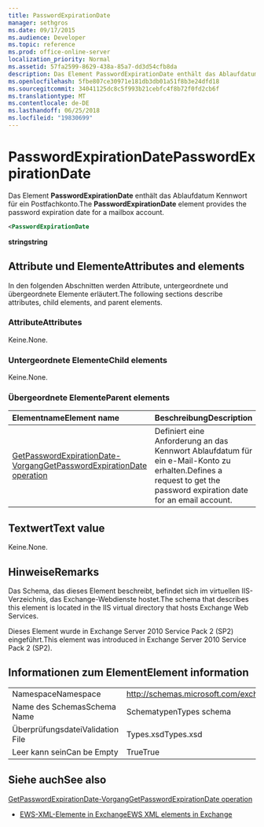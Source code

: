 ```yaml
---
title: PasswordExpirationDate
manager: sethgros
ms.date: 09/17/2015
ms.audience: Developer
ms.topic: reference
ms.prod: office-online-server
localization_priority: Normal
ms.assetid: 57fa2599-8629-438a-85a7-dd3d54cfb8da
description: Das Element PasswordExpirationDate enthält das Ablaufdatum Kennwort für ein Postfachkonto.
ms.openlocfilehash: 5fbe807ce30971e181db3db01a51f8b3e24dfd18
ms.sourcegitcommit: 34041125dc8c5f993b21cebfc4f8b72f0fd2cb6f
ms.translationtype: MT
ms.contentlocale: de-DE
ms.lasthandoff: 06/25/2018
ms.locfileid: "19830699"
---
```

# <a name="passwordexpirationdate"></a><span data-ttu-id="ec4c5-103">PasswordExpirationDate</span><span class="sxs-lookup"><span data-stu-id="ec4c5-103">PasswordExpirationDate</span></span>

<span data-ttu-id="ec4c5-104">Das Element **PasswordExpirationDate** enthält das Ablaufdatum Kennwort für ein Postfachkonto.</span><span class="sxs-lookup"><span data-stu-id="ec4c5-104">The **PasswordExpirationDate** element provides the password expiration date for a mailbox account.</span></span> 
  
```XML
<PasswordExpirationDate
```

 <span data-ttu-id="ec4c5-105">**string**</span><span class="sxs-lookup"><span data-stu-id="ec4c5-105">**string**</span></span>
## <a name="attributes-and-elements"></a><span data-ttu-id="ec4c5-106">Attribute und Elemente</span><span class="sxs-lookup"><span data-stu-id="ec4c5-106">Attributes and elements</span></span>

<span data-ttu-id="ec4c5-107">In den folgenden Abschnitten werden Attribute, untergeordnete und übergeordnete Elemente erläutert.</span><span class="sxs-lookup"><span data-stu-id="ec4c5-107">The following sections describe attributes, child elements, and parent elements.</span></span>
  
### <a name="attributes"></a><span data-ttu-id="ec4c5-108">Attribute</span><span class="sxs-lookup"><span data-stu-id="ec4c5-108">Attributes</span></span>

<span data-ttu-id="ec4c5-109">Keine.</span><span class="sxs-lookup"><span data-stu-id="ec4c5-109">None.</span></span>
  
### <a name="child-elements"></a><span data-ttu-id="ec4c5-110">Untergeordnete Elemente</span><span class="sxs-lookup"><span data-stu-id="ec4c5-110">Child elements</span></span>

<span data-ttu-id="ec4c5-111">Keine.</span><span class="sxs-lookup"><span data-stu-id="ec4c5-111">None.</span></span>
  
### <a name="parent-elements"></a><span data-ttu-id="ec4c5-112">Übergeordnete Elemente</span><span class="sxs-lookup"><span data-stu-id="ec4c5-112">Parent elements</span></span>

|<span data-ttu-id="ec4c5-113">**Elementname**</span><span class="sxs-lookup"><span data-stu-id="ec4c5-113">**Element name**</span></span>|<span data-ttu-id="ec4c5-114">**Beschreibung**</span><span class="sxs-lookup"><span data-stu-id="ec4c5-114">**Description**</span></span>|
|:-----|:-----|
|[<span data-ttu-id="ec4c5-115">GetPasswordExpirationDate-Vorgang</span><span class="sxs-lookup"><span data-stu-id="ec4c5-115">GetPasswordExpirationDate operation</span></span>](getpasswordexpirationdate-operation.md) <br/> |<span data-ttu-id="ec4c5-116">Definiert eine Anforderung an das Kennwort Ablaufdatum für ein e-Mail-Konto zu erhalten.</span><span class="sxs-lookup"><span data-stu-id="ec4c5-116">Defines a request to get the password expiration date for an email account.</span></span>  <br/> |
   
## <a name="text-value"></a><span data-ttu-id="ec4c5-117">Textwert</span><span class="sxs-lookup"><span data-stu-id="ec4c5-117">Text value</span></span>

<span data-ttu-id="ec4c5-118">Keine.</span><span class="sxs-lookup"><span data-stu-id="ec4c5-118">None.</span></span>
  
## <a name="remarks"></a><span data-ttu-id="ec4c5-119">Hinweise</span><span class="sxs-lookup"><span data-stu-id="ec4c5-119">Remarks</span></span>

<span data-ttu-id="ec4c5-120">Das Schema, das dieses Element beschreibt, befindet sich im virtuellen IIS-Verzeichnis, das Exchange-Webdienste hostet.</span><span class="sxs-lookup"><span data-stu-id="ec4c5-120">The schema that describes this element is located in the IIS virtual directory that hosts Exchange Web Services.</span></span>
  
<span data-ttu-id="ec4c5-121">Dieses Element wurde in Exchange Server 2010 Service Pack 2 (SP2) eingeführt.</span><span class="sxs-lookup"><span data-stu-id="ec4c5-121">This element was introduced in Exchange Server 2010 Service Pack 2 (SP2).</span></span>
  
## <a name="element-information"></a><span data-ttu-id="ec4c5-122">Informationen zum Element</span><span class="sxs-lookup"><span data-stu-id="ec4c5-122">Element information</span></span>

|||
|:-----|:-----|
|<span data-ttu-id="ec4c5-123">Namespace</span><span class="sxs-lookup"><span data-stu-id="ec4c5-123">Namespace</span></span>  <br/> |http://schemas.microsoft.com/exchange/services/2006/types  <br/> |
|<span data-ttu-id="ec4c5-124">Name des Schemas</span><span class="sxs-lookup"><span data-stu-id="ec4c5-124">Schema Name</span></span>  <br/> |<span data-ttu-id="ec4c5-125">Schematypen</span><span class="sxs-lookup"><span data-stu-id="ec4c5-125">Types schema</span></span>  <br/> |
|<span data-ttu-id="ec4c5-126">Überprüfungsdatei</span><span class="sxs-lookup"><span data-stu-id="ec4c5-126">Validation File</span></span>  <br/> |<span data-ttu-id="ec4c5-127">Types.xsd</span><span class="sxs-lookup"><span data-stu-id="ec4c5-127">Types.xsd</span></span>  <br/> |
|<span data-ttu-id="ec4c5-128">Leer kann sein</span><span class="sxs-lookup"><span data-stu-id="ec4c5-128">Can be Empty</span></span>  <br/> |<span data-ttu-id="ec4c5-129">True</span><span class="sxs-lookup"><span data-stu-id="ec4c5-129">True</span></span>  <br/> |
   
## <a name="see-also"></a><span data-ttu-id="ec4c5-130">Siehe auch</span><span class="sxs-lookup"><span data-stu-id="ec4c5-130">See also</span></span>



[<span data-ttu-id="ec4c5-131">GetPasswordExpirationDate-Vorgang</span><span class="sxs-lookup"><span data-stu-id="ec4c5-131">GetPasswordExpirationDate operation</span></span>](getpasswordexpirationdate-operation.md)


- [<span data-ttu-id="ec4c5-132">EWS-XML-Elemente in Exchange</span><span class="sxs-lookup"><span data-stu-id="ec4c5-132">EWS XML elements in Exchange</span></span>](ews-xml-elements-in-exchange.md)

